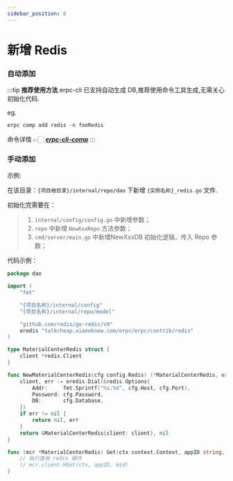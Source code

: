 ```yaml
---
sidebar_position: 6
---
```

# 新增 Redis


### 自动添加
:::tip **推荐使用方法**
erpc-cli 已支持自动生成 DB,推荐使用命令工具生成,无需关心初始化代码.

eg.
```js
erpc comp add redis -n fooRedis
```
命令详情 👉🏻 [**_erpc-cli-comp_**](../tools/erpc-cli.md#comp---组件功能)
:::


### 手动添加
示例: 

在该目录：`{项目根目录}/internal/repo/dao` 下新增 `{实例名称}_redis.go` 文件.

初始化完需要在：
> 1. `internal/config/config.go` 中新增参数；
> 2. `repo` 中新增 `NewXxxRepo` 方法参数；
> 3. `cmd/server/main.go` 中新增NewXxxDB 初始化逻辑，传入 Repo 参数；

代码示例：
```go title="material_center_redis.go"
package dao

import (
	"fmt"

	"{项目名称}/internal/config"
	"{项目名称}/internal/repo/model"

	"github.com/redis/go-redis/v9"
	eredis "talkcheap.xiaoeknow.com/erpc/erpc/contrib/redis"
)

type MaterialCenterRedis struct {
	client *redis.Client
}

func NewMaterialCenterRedis(cfg config.Redis) (*MaterialCenterRedis, error) {
	client, err := eredis.Dial(&redis.Options{
		Addr:     fmt.Sprintf("%s:%d", cfg.Host, cfg.Port),
		Password: cfg.Password,
		DB:       cfg.Database,
	})
	if err != nil {
		return nil, err
	}
	return &MaterialCenterRedis{client: client}, nil
}

func (mcr *MaterialCenterRedis) Get(ctx context.Context, appID string, mid string) (model.MaterialInfo, error) {
    // 执行查询 redis 操作
    // mcr.client.HGet(ctx, appID, mid)
}
```
